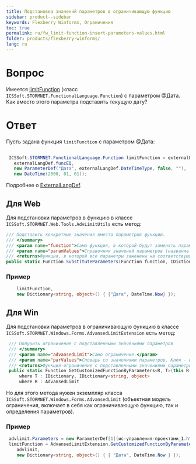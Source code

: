 ```yaml
---
title: Подстановка значений параметров в ограничивающую функцию
sidebar: product--sidebar
keywords: Flexberry Winforms, Ограничения
toc: true
permalink: ru/fw_limit-function-insert-parameters-values.html
folder: products/flexberry-winforms/
lang: ru
---
```


# Вопрос
Имеется [limitFunction](fo_limit-function.html) (класс `ICSSoft.STORMNET.FunctionalLanguage.Function`) с параметром @Дата. Как вместо этого параметра подставить текущую дату?

# Ответ
Пусть задана функция `limitFunction` с параметром @Дата:
```cs ExternalLangDef externalLangDef = ExternalLangDef.LanguageDef;
 
 ICSSoft.STORMNET.FunctionalLanguage.Function limitFunction = externalLangDef.GetFunction(
   externalLangDef.funcEQ,
   new ParameterDef("Дата", externalLangDef.DateTimeType, false, ""),
   new DateTime(2000, 01, 01));
```
Подробнее о [ExternalLangDef](fo_external-lang-def.html).

## Для Web
Для подстановки параметров в функцию в классе `ICSSoft.STORMNET.Web.Tools.AdvLimitUtils` есть метод:
```cs /// <summary>
/// Подставить конкретные значения вместо параметров функции.
/// </summary>
/// <param name="function">Сама функция, в которой будут заменять параметры.</param>
/// <param name="paramValues">Справочник значений параметров (название параметра - значение).</param>  
/// <returns>Функция, в которой все параметры заменены на соответствующие значения.</returns>
public static Function SubstituteParameters(Function function, IDictionary<string, object> paramValues)
```
### Пример
```cs limitFunction = AdvLimitUtils.SubstituteParameters(
    limitFunction,
    new Dictionary<string, object>() { {"Дата", DateTime.Now} });
```

## Для Win
Для подстановки параметров в ограничивающую функцию в классе `ICSSoft.STORMNET.Windows.Forms.AdvansedLimitExtension` есть метод:
```cs /// <summary>
 /// Получить ограничение с подставленными значениями параметров
 /// </summary>
 /// <param name="advansedLimit">Само ограничение.</param>
 /// <param name="parValues">Словарь со значениями параметров. Ключ - имя параметра</param>
 /// <returns>Функция-ограничение с подставленными значениями параметров</returns>
 public static Function GetCustomizedFunctionByParameters<R, T>(this R advansedLimit, T parValues)
     where T : IDictionary, IDictionary<string, object>
     where R : AdvansedLimit
```
Но для этого метода нужен экземпляр класса `ICSSoft.STORMNET.Windows.Forms.AdvansedLimit` (объектная модель ограничения, включает в себя как ограничивающую функцию, так и определения параметров). 

### Пример
```cs AdvansedLimit advlimit = new AdvansedLimit {Function = limitFunction};
 advlimit.Parameters = new ParameterDef[1](ис-управления-проектами_1.html) { (ParameterDef)advlimit.Function.Parameters[0] };
 limitFunction = AdvansedLimitExtension.GetCustomizedFunctionByParameters(
    advlimit,
    new Dictionary<string, object>() { { "Дата", DateTime.Now } });
```
